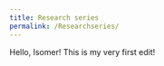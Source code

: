 ```yaml
---
title: Research series
permalink: /Researchseries/
---
```

Hello, Isomer! This is my very first edit! 
